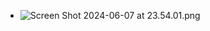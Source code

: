  * ![Screen Shot 2024-06-07 at 23.54.01.png](..%2FDesktop%2FScreen%20Shot%202024-06-07%20at%2023.54.01.png)